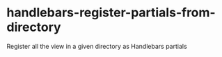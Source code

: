 # handlebars-register-partials-from-directory
Register all the view in a given directory as Handlebars partials
